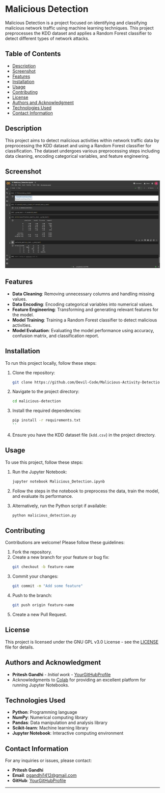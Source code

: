 # Malicious Detection

Malicious Detection is a project focused on identifying and classifying malicious network traffic using machine learning techniques. This project preprocesses the KDD dataset and applies a Random Forest classifier to detect different types of network attacks.

## Table of Contents

- [Description](#description)
- [Screenshot](#screenshot)
- [Features](#features)
- [Installation](#installation)
- [Usage](#usage)
- [Contributing](#contributing)
- [License](#license)
- [Authors and Acknowledgment](#authors-and-acknowledgment)
- [Technologies Used](#technologies-used)
- [Contact Information](#contact-information)

## Description

This project aims to detect malicious activities within network traffic data by preprocessing the KDD dataset and using a Random Forest classifier for classification. The dataset undergoes various preprocessing steps including data cleaning, encoding categorical variables, and feature engineering.

## Screenshot

![Alt Text](/screenshots/accuracy.png)

## Features

- **Data Cleaning**: Removing unnecessary columns and handling missing values.
- **Data Encoding**: Encoding categorical variables into numerical values.
- **Feature Engineering**: Transforming and generating relevant features for the model.
- **Model Training**: Training a Random Forest classifier to detect malicious activities.
- **Model Evaluation**: Evaluating the model performance using accuracy, confusion matrix, and classification report.

## Installation

To run this project locally, follow these steps:

1. Clone the repository:
    ```bash
    git clone https://github.com/Devil-Code/Malicious-Activity-Detection.git
    ```

2. Navigate to the project directory:
    ```bash
    cd malicious-detection
    ```

3. Install the required dependencies:
    ```bash
    pip install -r requirements.txt
    ``

4. Ensure you have the KDD dataset file (`kdd.csv`) in the project directory.

## Usage

To use this project, follow these steps:

1. Run the Jupyter Notebook:
    ```bash
    jupyter notebook Malicious_Detection.ipynb
    ```

2. Follow the steps in the notebook to preprocess the data, train the model, and evaluate its performance.

3. Alternatively, run the Python script if available:
    ```bash
    python malicious_detection.py
    ```

## Contributing

Contributions are welcome! Please follow these guidelines:

1. Fork the repository.
2. Create a new branch for your feature or bug fix:
    ```bash
    git checkout -b feature-name
    ```
3. Commit your changes:
    ```bash
    git commit -m "Add some feature"
    ```
4. Push to the branch:
    ```bash
    git push origin feature-name
    ```
5. Create a new Pull Request.

## License

This project is licensed under the GNU GPL v3.0 License - see the [LICENSE](LICENSE) file for details.

## Authors and Acknowledgment

- **Pritesh Gandhi** - *Initial work* - [YourGitHubProfile](https://github.com/Devil-Code)
- Acknowledgments to [Colab](https://colab.research.google.com/) for providing an excellent platform for running Jupyter Notebooks.

## Technologies Used

- **Python**: Programming language
- **NumPy**: Numerical computing library
- **Pandas**: Data manipulation and analysis library
- **Scikit-learn**: Machine learning library
- **Jupyter Notebook**: Interactive computing environment

## Contact Information

For any inquiries or issues, please contact:
- **Pritesh Gandhi**
- **Email**: pgandhi1412@gmail.com
- **GitHub**: [YourGitHubProfile](https://github.com/Devil-Code)
  
---
